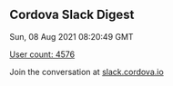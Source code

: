 ## Cordova Slack Digest
Sun, 08 Aug 2021 08:20:49 GMT

[User count: 4576](https://cordova.slack.com/)


Join the conversation at [slack.cordova.io](http://slack.cordova.io/)
